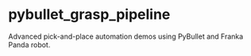 # pybullet_grasp_pipeline
Advanced pick-and-place automation demos using PyBullet and Franka Panda robot.
